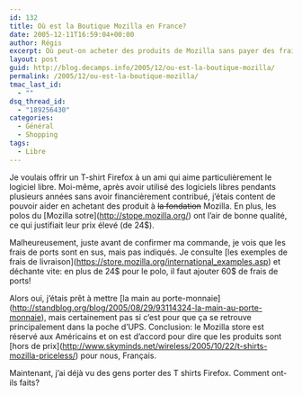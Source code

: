 ```yaml
---
id: 132
title: Où est la Boutique Mozilla en France?
date: 2005-12-11T16:59:04+00:00
author: Régis
excerpt: Où peut-on acheter des produits de Mozilla sans payer des frais de ports exorbitants?
layout: post
guid: http://blog.decamps.info/2005/12/ou-est-la-boutique-mozilla/
permalink: /2005/12/ou-est-la-boutique-mozilla/
tmac_last_id:
  - ""
dsq_thread_id:
  - "189256430"
categories:
  - Général
  - Shopping
tags:
  - Libre
---
```

Je voulais offrir un T-shirt Firefox à un ami qui aime particulièrement le logiciel libre. Moi-même, après avoir utilisé des logiciels libres pendants plusieurs années sans avoir financièrement contribué, j&rsquo;étais content de pouvoir aider en achetant des produit à <strike>la fondation</strike> Mozilla. En plus, les polos du \[Mozilla sotre\](http://stope.mozilla.org/) ont l&rsquo;air de bonne qualité, ce qui justifiait leur prix élevé (de 24$).

Malheureusement, juste avant de confirmer ma commande, je vois que les frais de ports sont en sus, mais pas indiqués. Je consulte \[les exemples de frais de livraison\](https://store.mozilla.org/international_examples.asp) et déchante vite: en plus de 24$ pour le polo, il faut ajouter 60$ de frais de ports! 

Alors oui, j&rsquo;étais prêt à mettre \[la main au porte-monnaie\](http://standblog.org/blog/2005/08/29/93114324-la-main-au-porte-monnaie), mais certainement pas si c&rsquo;est pour que ça se retrouve principalement dans la poche d&rsquo;UPS. Conclusion: le Mozilla store est réservé aux Américains et on est d&rsquo;accord pour dire que les produits sont \[hors de prix\](http://www.skyminds.net/wireless/2005/10/22/t-shirts-mozilla-priceless/) pour nous, Français. 

Maintenant, j&rsquo;ai déjà vu des gens porter des T shirts Firefox. Comment ont-ils faits?